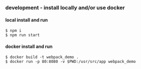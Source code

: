 ### development - install locally and/or use docker

#### local install and run
```
$ npm i
$ npm run start 
```

#### docker install and run
```
$ docker build -t webpack_demo .
$ docker run -p 80:8080 -v $PWD:/usr/src/app webpack_demo
```

